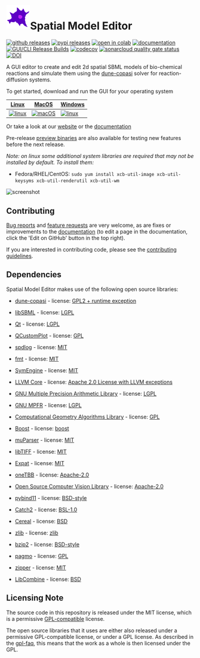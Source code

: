<img align="left" width="64" height="64" src="https://raw.githubusercontent.com/spatial-model-editor/spatial-model-editor/main/core/resources/icon.iconset/icon_32x32@2x.png" alt="icon">

# Spatial Model Editor

[![github releases](https://img.shields.io/github/v/release/spatial-model-editor/spatial-model-editor?sort=semver)](https://github.com/spatial-model-editor/spatial-model-editor/releases)
[![pypi releases](https://img.shields.io/pypi/v/sme.svg)](https://pypi.org/project/sme)
[![open in colab](https://colab.research.google.com/assets/colab-badge.svg)](https://colab.research.google.com/github/spatial-model-editor/spatial-model-editor/blob/main/docs/sme/notebooks/getting_started.ipynb)
[![documentation](https://readthedocs.org/projects/spatial-model-editor/badge/?version=stable)](https://spatial-model-editor.readthedocs.io/en/stable/?badge=stable)
[![GUI/CLI Release Builds](https://github.com/spatial-model-editor/spatial-model-editor/workflows/GUI/CLI%20Release%20Builds/badge.svg)](https://github.com/spatial-model-editor/spatial-model-editor/actions?query=workflow%3A%22GUI%2FCLI+Release+Builds%22)
[![codecov](https://codecov.io/gh/spatial-model-editor/spatial-model-editor/branch/main/graph/badge.svg)](https://codecov.io/gh/spatial-model-editor/spatial-model-editor)
[![sonarcloud quality gate status](https://sonarcloud.io/api/project_badges/measure?project=spatial-model-editor_spatial-model-editor&metric=alert_status)](https://sonarcloud.io/dashboard?id=spatial-model-editor_spatial-model-editor)
[![DOI](https://zenodo.org/badge/185185280.svg)](https://zenodo.org/badge/latestdoi/185185280)

A GUI editor to create and edit 2d spatial SBML models of bio-chemical reactions and simulate them using the
[dune-copasi](https://dune-copasi.netlify.app/) solver for reaction-diffusion systems.

To get started, download and run the GUI for your operating system

| [Linux](../../releases/latest/download/spatial-model-editor) | [MacOS](../../releases/latest/download/spatial-model-editor.dmg) | [Windows](../../releases/latest/download/spatial-model-editor.exe) |
| :-----: | :-----: | :------- |
| [![linux](docs/img/icon-linux.png)](../../releases/latest/download/spatial-model-editor) | [![macOS](docs/img/icon-osx.png)](../../releases/latest/download/spatial-model-editor.dmg) | [![linux](docs/img/icon-windows.png)](../../releases/latest/download/spatial-model-editor.exe) |

Or take a look at our [website](https://spatial-model-editor.github.io/) or the [documentation](https://spatial-model-editor.readthedocs.io/)

Pre-release [preview binaries](https://github.com/spatial-model-editor/spatial-model-editor/releases/tag/latest) are also available for testing new features before the next release.

*Note: on linux some additional system libraries are required that may not be installed by default. To install them:*

*  Fedora/RHEL/CentOS: `sudo yum install xcb-util-image xcb-util-keysyms xcb-util-renderutil xcb-util-wm`

![screenshot](docs/img/mesh.png)

## Contributing

[Bug reports](https://github.com/spatial-model-editor/spatial-model-editor/issues/new?assignees=&labels=&template=bug_report.md) and [feature requests](https://github.com/spatial-model-editor/spatial-model-editor/issues/new?assignees=&labels=&template=feature_request.md) are very welcome, as are fixes or improvements to the [documentation](https://spatial-model-editor.readthedocs.io/) (to edit a page in the documentation, click the 'Edit on GitHub' button in the top right).

If you are interested in contributing code, please see the [contributing guidelines](.github/CONTRIBUTING.md).

## Dependencies

Spatial Model Editor makes use of the following open source libraries:

- [dune-copasi](https://gitlab.dune-project.org/copasi/dune-copasi) - license: [GPL2 + runtime exception](https://dune-project.org/about/license/)

- [libSBML](http://sbml.org/Software/libSBML) - license: [LGPL](http://sbml.org/Software/libSBML/LibSBML_License)

- [Qt](https://www.qt.io/) - license: [LGPL](https://doc.qt.io/qt-6/lgpl.html)

- [QCustomPlot](https://www.qcustomplot.com) - license: [GPL](https://www.gnu.org/licenses/gpl-3.0.html)

- [spdlog](https://github.com/gabime/spdlog) - license: [MIT](https://github.com/gabime/spdlog/blob/v1.x/LICENSE)

- [fmt](https://github.com/fmtlib/fmt) - license: [MIT](https://github.com/fmtlib/fmt/blob/master/LICENSE.rst)

- [SymEngine](https://github.com/symengine/symengine) - license: [MIT](https://github.com/symengine/symengine/blob/master/LICENSE)

- [LLVM Core](https://llvm.org/) - license: [Apache 2.0 License with LLVM exceptions](https://llvm.org/docs/DeveloperPolicy.html#copyright-license-and-patents)

- [GNU Multiple Precision Arithmetic Library](https://gmplib.org/) - license: [LGPL](https://www.gnu.org/licenses/lgpl-3.0.html)

- [GNU MPFR](https://www.mpfr.org/) - license: [LGPL](https://www.gnu.org/licenses/lgpl-3.0.html)

- [Computational Geometry Algorithms Library](https://www.cgal.org/) - license: [GPL](https://www.gnu.org/licenses/gpl-3.0.html)

- [Boost](https://www.boost.org/) - license: [boost](https://www.boost.org/users/license.html)

- [muParser](https://github.com/beltoforion/muparser) - license: [MIT](https://github.com/beltoforion/muparser/blob/master/License.txt)

- [libTIFF](http://www.libtiff.org/) - license: [MIT](http://www.libtiff.org/misc.html)

- [Expat](https://github.com/libexpat/libexpat) - license: [MIT](https://github.com/libexpat/libexpat/blob/master/expat/COPYING)

- [oneTBB](https://github.com/oneapi-src/oneTBB) - license: [Apache-2.0](https://github.com/oneapi-src/oneTBB/blob/master/LICENSE.txt)

- [Open Source Computer Vision Library](https://github.com/opencv/opencv) - license: [Apache-2.0](https://github.com/opencv/opencv/blob/master/LICENSE)

- [pybind11](https://github.com/pybind/pybind11) - license: [BSD-style](https://github.com/pybind/pybind11/blob/master/LICENSE)

- [Catch2](https://github.com/catchorg/Catch2) - license: [BSL-1.0](https://github.com/catchorg/Catch2/blob/master/LICENSE.txt)

- [Cereal](https://github.com/USCiLab/cereal) - license: [BSD](https://github.com/USCiLab/cereal/blob/master/LICENSE)

- [zlib](https://zlib.net/) - license: [zlib](https://zlib.net/zlib_license.html)

- [bzip2](https://www.sourceware.org/bzip2/) - license: [BSD-style](https://sourceware.org/git/?p=bzip2.git;a=blob;f=LICENSE;h=81a37eab7a5be1a34456f38adb74928cc9073e9b;hb=6a8690fc8d26c815e798c588f796eabe9d684cf0)

- [pagmo](https://esa.github.io/pagmo2/index.html) - license: [GPL](https://github.com/esa/pagmo2/blob/master/COPYING.gpl3)

- [zipper](https://github.com/fbergmann/zipper) - license: [MIT](https://github.com/fbergmann/zipper/blob/master/LICENSE.md)

- [LibCombine](https://github.com/sbmlteam/libcombine) - license: [BSD](https://github.com/sbmlteam/libCombine/blob/master/LICENSE.md)

## Licensing Note

The source code in this repository is released under the MIT license, which is a permissive
[GPL-compatible](https://www.gnu.org/licenses/gpl-faq.html#WhatDoesCompatMean) license.

The open source libraries that it uses are either also released under a permissive GPL-compatible license, or
under a GPL license. As described in the [gpl-faq](https://www.gnu.org/licenses/gpl-faq.html#IfLibraryIsGPL),
this means that the work as a whole is then licensed under the GPL.
